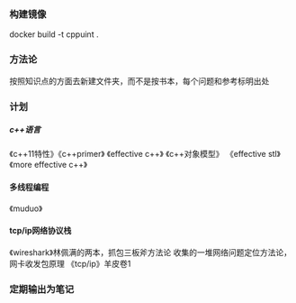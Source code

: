 ### 构建镜像
docker build -t cppuint .

### 方法论
按照知识点的方面去新建文件夹，而不是按书本，每个问题和参考标明出处

### 计划
 ##### c++语言
《c++11特性》《c++primer》
《effective c++》
《c++对象模型》
 《effective stl》
 《more effective c++》

 #### 多线程编程
 《muduo》
 #### tcp/ip网络协议栈
 《wireshark》林佩满的两本，抓包三板斧方法论
  收集的一堆网络问题定位方法论，网卡收发包原理
  《tcp/ip》羊皮卷1
  

### 定期输出为笔记